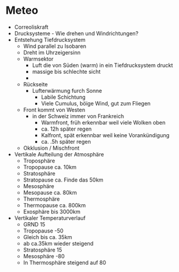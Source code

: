 # Meteo
- Correoliskraft
- Drucksysteme - Wie drehen und Windrichtungen?
- Entstehung Tiefdrucksystem
	- Wind parallel zu Isobaren
	- Dreht im Uhrzeigersinn
	- Warmsektor
		- Luft die von Süden (warm) in ein Tiefdrucksystem druckt
		- massige bis schlechte sicht
		- 
	- Rückseite
		- Lufterwärmung furch Sonne
			- Labile Schichtung
			- Viele Cumulus, böige Wind, gut zum Fliegen
	- Front kommt von Westen
		- in der Schweiz immer von Frankreich
			- Warmfront, früh erkennbar weil viele Wolken oben
			- ca. 12h später regen
			- Kalfront, spät erkennbar weil keine Vorankündigung
			- ca. .5h später regen
	- Okklusion / Mischfront
- Vertikale Aufteilung der Atmosphäre
	- Troposphäre
	- Tropopause ca. 10km
	- Stratosphäre
	- Stratopause ca. Finde das 50km
	- Mesosphäre
	- Mesopause ca. 80km
	- Thermosphäre
	- Thermopause ca. 800km
	- Exosphäre bis 3000km
- Vertikaler Temperaturverlauf
	- GRND 15
	- Tropopause -50
	- Gleich bis ca. 35km
	- ab ca.35km wieder steigend
	- Stratosphäre 15
	- Mesosphäre -80
	- In Thermosphäre steigend auf 80
